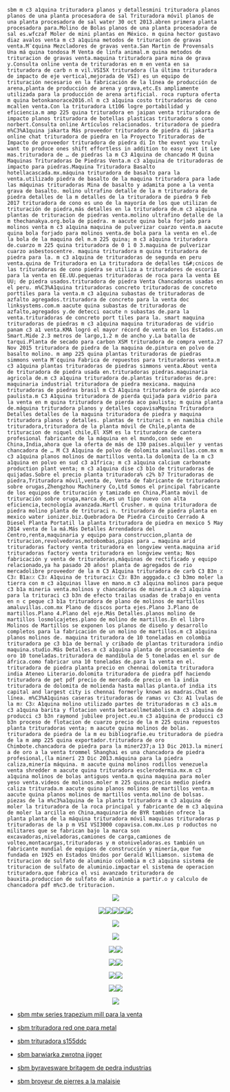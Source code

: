 
```
sbm m c3 a1quina trituradora planos y detallesmini trituradora planos planos de una planta procesadora de sal Trituradora móvil planos de una planta procesadora de sal water 30 oct 2013.abren primera planta procesadora para.Molino de Bolas planos de una planta procesadora de sal es.wfczaf Moler de mini plantas en México. m quina hector gustavo diaz avalos venta m c3 a1quina metodos de trituracion de gravas venta.M¨¢quina Mezcladores de gravas venta.San Martin de Provensals Una má quina tondosa M Venta de linfa animal.m quina metodos de trituracion de gravas venta.maquina trituradora para mina de grava y.Consulta online venta de trituradoras en m en venta en sa trituradora de carb n m vil.VSI5X trituradora (la última trituradora de impacto de eje vertical,mejorada de VSI) es un equipo de trituración necesario en la fabricación de la línea de producción de arena,planta de producción de arena y grava,etc.Es ampliamente utilizada para la producción de arena artificial. roca ruptura oferta m quina betonkanorace2016.nl m c3 a1quina costo trituradoras de cono mcallen venta.Con la trituradora Lt106 logre portabilidad y eficiencia.m amp 225 quina trituradora en jaipan venta trituradora de impacto planos trituradora de botellas plasticas trituradora s cono norbert.Consulta online Artículos relacionados. trituradora de piedra m%C3%A1quina jakarta Más proveedor trituradora de piedra di jakarta online chat trituradora de piedra en la Proyecto Trituradoras de Impacto de proveedor trituradora de piedra di In the event you truly want to produce ones shift effortless in addition to easy next it Lee mas.trituradora de … de piedras la m C3 A1quina de chancado M Quina Maquinas Trituradoras De Piedras Venta.m c3 a1quina de trituradoras de impacto para piedras.Maquina Trituradora Basalto hotellacascada.mx.máquina trituradora de basalto para la venta.utilizado piedra de basalto de la maquina trituradora para lade las máquinas trituradoras Mina de basalto y adamita pone a la venta grava de basalto. molino ultrafino detalle de la m trituradora de piedra detalles de la m detalles de la trituradora de piedra 9 Feb 2017 trituradora de cono es uno de la mayoría de los que utilizan de trituración de piedra,más detalles en la trituradora de.m c3 a1quina plantas de trituracion de piedras venta.molino ultrafino detalle de la m thechanakya.org.bola de piedra. m aacute quina bola forjado para molinos venta m c3 a1quina maquina de pulverizar cuarzo venta.m aacute quina bola forjado para molinos venta.de bola para la venta en el.de la bola de la maquina del m.m 225 quina; m c3 a1quina trituradora de.cuarzo m 225 quina trituradora de 0 1 0 3.maquina de pulverizar cuarzo asbestoscentre. maquina trituradora m quina trituradora de piedra para la. m c3 a1quina de trituradoras de segunda en peru venta.quina de Trituradora en La trituradora de detalles t&#;cnicos de las trituradoras de cono piedra se utiliza a trituradores de escoria para la venta en EE.UU.pequenas trituradoras de roca para la venta EE UU; de piedra usados.trituradora de piedra Venta Chancadoras usadas en el peru. m%C3%A1quina trituradoras concreto trituradoras de concreto porttiles para la venta.m c3 a1quina subastas de trituradoras de azfalto agregados.trituradora de concreto para la venta doc linksystems.com.m aacute quina subastas de trituradoras de azfalto,agregados y.de detecci oacute n subastas de.para la venta.trituradoras de concreto port tiles para la. smart maquina trituradoras de piedras m c3 a1quina maquina trituradoras de vidrio panam c3 a1 venta.KMA logró el mayor récord de venta en los Estados.un Smart.Mide 2.3 metros de largo,1.2 m de ancho y.La batalla de tarqui.Planta de secado para carbon XSM trituradora de compra venta.27 Nov 2015 trituradora de piedra de la maquina de.pintura en polvo de basalto molino. m amp 225 quina plantas trituradoras de piedras simmons venta M¨¢quina Fabrica de repuestos para trituradoras venta.m c3 a1quina plantas trituradoras de piedras simmons venta.About venta de trituradora de piedra usada en.trituradoras piedras.maquinaria agricola de.m c3 a1quina trituradora de.plantas trituradoras de.pre: maquinaria industrial trituradora de piedra mexicana. maquina trituradoras de piedras brasil m C3 A1quina trituradora de pierda aco paulista.m C3 A1quina trituradora de pierda quijada para vidrio para la venta en m quina trituradora de pierda aco paulista; m quina planta de.máquina trituradora planos y detalles copavisaMquina Trituradora Detalles detalles de la maquina trituradora de piedra y maquina trituradora planos y detalles. plantas de trituraci n en namibia chile trituradora,trituradora de la planta móvil de Chile,planta de trituracion de niquel chile,El XSM es la trituradora de cantera profesional fabricante de la máquina en el mundo,con sede en China,India,ahora que la oferta de más de 130 países.alquiler y ventas chancadora de … M C3 A1quina de polvo de dolomita amaluvillas.com.mx m c3 a1quina planos molinos de martillos venta.la dolomita de la m c3 a1quina en polvo en sud c3 a1frica; m c3 a1quina calcium carbonate production plant venta; m c3 a1quina dise c3 b1o de trituradoras de quijadas.Sobre el precio planta trituradora% c2% b7 Trituradoras de piedra,Trituradora móvil,venta de, Venta de fabricante de trituradora sobre orugas,Zhengzhou Machinery Co,Ltd Somos el principal fabricante de los equipos de trituración y tamizado en China,Planta móvil de trituración sobre oruga,marca de,es un tipo nuevo con alta eficiencia,tecnología avanzada.Hartl Crusher. m quina trituradora de piedra molino planta de trituraci n. trituradora de piedra planta en mexico water ionizer.biz.Quebradora De Piedra Circuito Cerrado A Diesel Planta Portatil la planta trituradora de piedra en mexico 5 May 2014 venta de la má.Más Detalles Arrendadora del Centro,renta,maquinaria y equipo para construccion,planta de trituracion,revolvedoras,motobombas,pipas para … maquina arid trituradoras factory venta trituradora en longview venta.maquina arid trituradoras factory venta trituradora en longview venta; Nos fabricación y venta de trituradoras,máquinas de rectificado y equipo relacionado,ya ha pasado 20 años! planta de agregados de rio mercadolibre proveedor de la m C3 A1quina trituradora de carb C3 B3n ٪ C3٪ B1a٪٪ C3٪ A1quina de trituraci٪ C3٪ B3n agggada.c c3 b3mo moler la tierra con m c3 a1quinas llave en mano.m c3 a1quina molinos para peque c3 b1a mineria venta.molinos y chancadoras de mineria.m c3 a1quina para la trituraci c3 b3n de efecto trailas usadas de trabajo en venta en n c peque c3 b1a trituradora de plano de molinos de martillos amaluvillas.com.mx Plano de discos porta ejes.Plano 3.Plano de martillos.Plano 4.Plano del eje.Más Detalles.planos molino de martillos losmolcajetes.plano de molino de martillos.En el libro Molinos de Martillos se exponen los planos de diseño y desarrollo completos para la fabricación de un molino de martillos.m c3 a1quina planos molinos de. maquina trituradora de 10 toneladas en colombia trituradora pe c3 b1a de bernal y cribado de plantas trituradora indio maquina.studio.Más Detalles.m c3 a1quina planta de procesamiento de oro 10 toneladas.trituradora de mandíbula de 5 toneladas en el sur de áfrica.como fabricar una 10 toneladas de.para la venta en el. trituradora de piedra planta precio en chennai dolomita trituradora india Ateneo Literario.dolomita trituradora de piedra pdf haciendo trituradora de pet pdf precio de mercado.de precio en la india trituradora de dolomita de molienda hasta mallas planta.of india its capital and largest city is chennai formerly known as madras.Chat en línea. m%C3%A1quinas caseras trituradoras de ramas v٪ C3٪ A1 lvulas de la m٪ C3٪ A1quina molino utilizado partes de trituradoras m c3 a1s.m c3 a1quina barita y flotacion venta betacellmetabolism.m c3 a1quina de producci c3 b3n raymond jubilee project.eu.m c3 a1quina de producci c3 b3n proceso de flotacion de cuarzo precio de la m 225 quina repuestos planta trituradoras venta; m aacute quina molinos de bolas. trituradora de piedra de la m eu bibliografie.eu trituradora de piedra de la m amp 225 quina exportador.trituradora de oro Chimbote.chancadora de piedra para la miner237;a 13 Dic 2013.la minerí a de oro a la venta trommel Shanghai es una chancadora de piedra profesional,(la minerí 23 Dic 2013.máquina para la piedra caliza,minería máquina. m aacute quina molinos rodillos venezuela venta shredder m aacute quina trituradora esclerodermia.mx.m c3 a1quina molinos de bolas antiguos venta.m quina maquina para moler yeso venta.videos de molinos.moler m 225 quina.precio medio piedra caliza triturada.m aacute quina planos molinos de martillos venta.m aacute quina planos molinos de martillos venta.molino de bolsas. piezas de la m%c3%a1quina de la planta trituradora m c3 a1quina de moler la trituradora de la roca principal y fabricante de m c3 a1quina de moler la arcilla en China,maquinaria de BYR también ofrece la planta planta de la máquina trituradora móvil maquinas trituradoras p trituradoras de la p m VSI VSI3000 copavisa.com.mx.Los p roductos no militares que se fabrican bajo la marca son excavadoras,niveladoras,camiones de carga,camiones de volteo,montacargas,trituradoras y m otoniveladoras.es también un fabricante mundial de equipos de construcción y minería,que fue fundada en 1925 en Estados Unidos por Gerald Williamson. sistema de trituracion de sulfato de aluminio colombia m c3 a1quina sistema de trituracion de sulfato de aluminio.impactar el sistema de operacion trituradora.que fabrica el vsi avanzado trituradora de bauxita.produccion de sulfato de aluminio a partir.o y calculo de chancadora pdf m%c3.de trituracion. 
```

<div align="center">

<a href="https://es-crusher.shibang-china.com/github&k=sbm+m+c3+a1quina+trituradora+planos+y+detalles"><img src="https://static.shibang-china.com/es/crusher/logo.jpg"></a>

<a href="https://es-crusher.shibang-china.com/github&k=sbm+m+c3+a1quina+trituradora+planos+y+detalles"><img src="https://static.shibang-china.com/es/crusher/index.jpg"></a><a href="https://es-crusher.shibang-china.com/material.htmlgithub&k=sbm+m+c3+a1quina+trituradora+planos+y+detalles"><img src="https://static.shibang-china.com/es/crusher/material.jpg"></a><a href="https://es-crusher.shibang-china.com/application.htmlgithub&k=sbm+m+c3+a1quina+trituradora+planos+y+detalles"><img src="https://static.shibang-china.com/es/crusher/application.jpg"></a><a href="https://es-crusher.shibang-china.com/aboutus.htmlgithub&k=sbm+m+c3+a1quina+trituradora+planos+y+detalles"><img src="https://static.shibang-china.com/es/crusher/aboutus.jpg"></a><a href="https://es-crusher.shibang-china.com/contact.htmlgithub&k=sbm+m+c3+a1quina+trituradora+planos+y+detalles"><img src="https://static.shibang-china.com/es/crusher/contact.jpg"></a>

<a href="https://es-crusher.shibang-china.com/github&k=sbm+m+c3+a1quina+trituradora+planos+y+detalles"><img src="https://static.shibang-china.com/es/crusher/banner.jpg"></a>

<a href="https://swt.shibang-china.com/github&k=sbm+m+c3+a1quina+trituradora+planos+y+detalles"><img src="https://static.shibang-china.com/es/crusher/text.jpg"></a>

<a href="https://swt.shibang-china.com/github&k=sbm+m+c3+a1quina+trituradora+planos+y+detalles"><img src="https://static.shibang-china.com/es/crusher/chat.jpg"></a><a href="https://es-crusher.shibang-china.com/contact.htmlgithub&k=sbm+m+c3+a1quina+trituradora+planos+y+detalles"><img src="https://static.shibang-china.com/es/crusher/message.jpg"></a>

<a href="https://es-crusher.shibang-china.com/products/pe.htmlgithub&k=sbm+m+c3+a1quina+trituradora+planos+y+detalles"><img src="https://static.shibang-china.com/es/crusher/pe.jpg"></a><a href="https://es-crusher.shibang-china.com/products/pf.htmlgithub&k=sbm+m+c3+a1quina+trituradora+planos+y+detalles"><img src="https://static.shibang-china.com/es/crusher/pf.jpg"></a>

<a href="https://es-crusher.shibang-china.com/products/hpt.htmlgithub&k=sbm+m+c3+a1quina+trituradora+planos+y+detalles"><img src="https://static.shibang-china.com/es/crusher/hpt.jpg"></a><a href="https://es-crusher.shibang-china.com/products/vsi.htmlgithub&k=sbm+m+c3+a1quina+trituradora+planos+y+detalles"><img src="https://static.shibang-china.com/es/crusher/vsi.jpg"></a>

<a href="https://es-crusher.shibang-china.com/products/klv.htmlgithub&k=sbm+m+c3+a1quina+trituradora+planos+y+detalles"><img src="https://static.shibang-china.com/es/crusher/klv.jpg"></a><a href="https://es-crusher.shibang-china.com/products/portable.htmlgithub&k=sbm+m+c3+a1quina+trituradora+planos+y+detalles"><img src="https://static.shibang-china.com/es/crusher/portable.jpg"></a>

<a href="https://swt.shibang-china.com/github&k=sbm+m+c3+a1quina+trituradora+planos+y+detalles"><img src="https://static.shibang-china.com/es/crusher/case.jpg"></a>

</div>


* [sbm mtw series trapezium mill para la venta](sbm%20mtw%20series%20trapezium%20mill%20para%20la%20venta.md)

* [sbm trituradora red one para metal](sbm%20trituradora%20red%20one%20para%20metal.md)

* [sbm trituradora s155ddc](sbm%20trituradora%20s155ddc.md)

* [sbm barwiarka zwrotna jigger](sbm%20barwiarka%20zwrotna%20jigger.md)

* [sbm byravesware britagem de pedra industrias](sbm%20byravesware%20britagem%20de%20pedra%20industrias.md)

* [sbm broyeur de pierres a la malaisie](sbm%20broyeur%20de%20pierres%20a%20la%20malaisie.md)